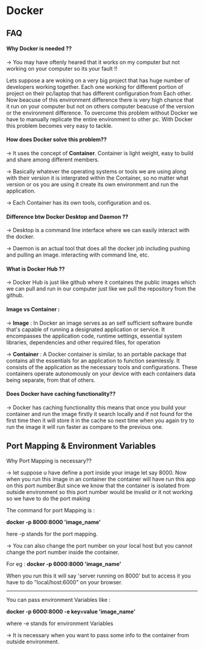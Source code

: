 
# Docker




## FAQ

#### Why Docker is needed ??

-> You may have oftenly heared that it works on my computer but not working on your computer so its your fault !! 

Lets suppose a are woking on a very big project that has huge number of developers working together. Each one working for different portion of project on their pc/laptop that has different configuration from Each other. Now beacuse of this environment difference there is very high chance that it run on your computer but not on others computer beacuse of the version or the environment difference. To overcome this problem without Docker we have to manually replicate the entire environment to other pc. With Docker this problem becomes very easy to tackle.

#### How does Docker solve this problem??

-> It uses the concept of  **Container**. Container is light weight, easy to build and share among different members.

-> Basically whatever the operating systems or tools we are using along with their version it is intergrated within the Container, so no matter what version or os you are using it create its own environment and run the application.

-> Each Container has its own tools, configuration and os. 

#### Difference btw Docker Desktop and Daemon ??

-> Desktop is a command line interface where we can easily interact with the docker. 

-> Daemon is an actual tool that does all the docker job including pushing and pulling an image. interacting with command line, etc.

#### What is Docker Hub ??
 
-> Docker Hub is just like github where it containes the public images which we can pull and run in our computer just like we pull the repository from the github.


#### Image vs Container : 

-> **Image** : In Docker an image serves as an self sufficient software bundle that's capable of running a designated application or service. It encompasses the application code, runtime settings, essential system libraries, dependencies and other required files, for operation

-> **Container**  :  A Docker container is similar, to an portable package that contains all the essentials for an application to function seamlessly. It consists of the application as the necessary tools and configurations. These containers operate autonomously on your device with each containers data being separate, from that of others.


#### Does Docker have caching functionality??

-> Docker has caching functionality this means that once you build your container and run the image firstly it search locally and if not found for the first time then it will store it in the cache so next time when you again try to run the image it will run faster as compare to the previous one.
## Port Mapping & Environment Variables

Why Port Mapping is necessary??

-> let suppose u have define a port inside your image let say 8000. Now when you run this image in an container the container will have run this app on this port number.But since we know that the container is isolated from outside environment so this port number would be invalid or it not working  so we have to do the port making

The command for port Mapping is :

**docker -p 8000:8000 'image_name'**

here -p stands for the port mapping.

-> You can also change the port number on your local host but you cannot change the port number inside the container.

For eg : **docker -p 6000:8000 'image_name'**

When you run this it will say 'server running on 8000' but to access it you have to do "local/host:6000" on your browser.


-------------------------------------------------------------------

You can pass environment Variables like : 

**docker -p 6000:8000 -e key=value 'image_name'**

where -e stands for environment Variables

-> It is necessary when you want to pass some info to the container from outside environment.
